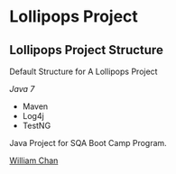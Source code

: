 # Lollipops Project
## Lollipops Project Structure

Default Structure for A Lollipops Project

*Java 7*

* Maven
* Log4j
* TestNG

Java Project for SQA Boot Camp Program. 

[William Chan](https://github.com/winglim701)
